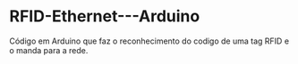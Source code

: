 # RFID-Ethernet---Arduino
Código em Arduino que faz o reconhecimento do codigo de uma tag RFID e o manda para a rede.
